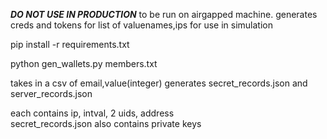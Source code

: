 ***DO NOT USE IN PRODUCTION***
to be run on airgapped machine. generates 
creds and tokens for list of valuenames,ips
for use in simulation 

pip install -r requirements.txt

python gen_wallets.py members.txt

takes in a csv of email,value(integer)
generates secret_records.json and server_records.json

each contains ip, intval, 2 uids, address  
secret_records.json also contains private keys
